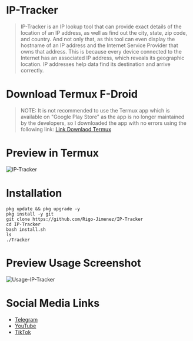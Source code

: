 # IP-Tracker
> IP-Tracker is an IP lookup tool that can provide exact details of the location of an IP address, as well as find out the city, state, zip code, and country. And not only that, as this tool can even display the hostname of an IP address and the Internet Service Provider that owns that address. This is because every device connected to the Internet has an associated IP address, which reveals its geographic location. IP addresses help data find its destination and arrive correctly.

# Download Termux F-Droid
> NOTE: It is not recommended to use the Termux app which is available on "Google Play Store" as the app is no longer maintained by the developers, so I downloaded the app with no errors using the following link:
[Link Downlaod Termux](https://f-droid.org/en/packages/com.termux)

# Preview in Termux
![IP-Tracker](https://github.com/Rigo-Jimenez/IP-Tracker/blob/master/.Screen/IP-Tracker.png)

# Installation
    pkg update && pkg upgrade -y
    pkg install -y git
    git clone https://github.com/Rigo-Jimenez/IP-Tracker
    cd IP-Tracker
    bash install.sh
    ls
    ./Tracker


# Preview Usage Screenshot
![Usage-IP-Tracker](https://github.com/Rigo-Jimenez/IP-Tracker/blob/master/.Screen/IP-Tracker.jpg)

# Social Media Links
* [Telegram](https://t.me/D4rkGh0st3)
* [YouTube](https://youtube.com/@D4rk-Security)
* [TikTok](https://tiktok.com/@d4rk_security)

